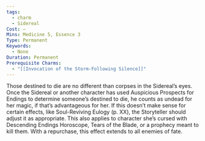 ```yaml
---
tags:
  - charm
  - Sidereal
Cost: —
Mins: Medicine 5, Essence 3
Type: Permanent
Keywords:
  - None
Duration: Permanent
Prerequisite Charms:
  - "[[Invocation of the Storm-Following Silence]]"
---
```

Those destined to die are no different than corpses in the Sidereal’s eyes. Once the Sidereal or another character has used Auspicious Prospects for Endings to determine someone’s destined to die, he counts as undead for her magic, if that’s advantageous for her. If this doesn’t make sense for certain effects, like Soul-Reviving Eulogy (p. XX), the Storyteller should adjust it as appropriate. This also applies to character she’s cursed with Descending Endings Horoscope, Tears of the Blade, or a prophecy meant to kill them. With a repurchase, this effect extends to all enemies of fate.